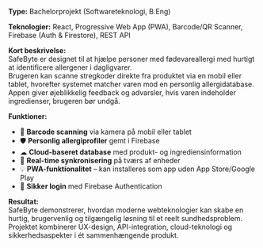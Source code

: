 
**Type:** Bachelorprojekt (Softwareteknologi, B.Eng)  


**Teknologier:** React, Progressive Web App (PWA), Barcode/QR Scanner, Firebase (Auth & Firestore), REST API

**Kort beskrivelse:**  
SafeByte er  designet til at hjælpe personer med fødevareallergi med hurtigt at identificere allergener i dagligvarer.  
Brugeren kan scanne stregkoder direkte fra produktet via en mobil eller tablet, hvorefter systemet matcher varen mod en personlig allergidatabase.  
Appen giver øjeblikkelig feedback og advarsler, hvis varen indeholder ingredienser, brugeren bør undgå.

**Funktioner:**
- 📱 **Barcode scanning** via kamera på mobil eller tablet
- 🛡 **Personlig allergiprofiler** gemt i Firebase
- ☁ **Cloud-baseret database** med produkt- og ingrediensinformation
- 🔄 **Real-time synkronisering** på tværs af enheder
- 💡 **PWA-funktionalitet** – kan installeres som app uden App Store/Google Play
- 🔐 **Sikker login** med Firebase Authentication

**Resultat:**  
SafeByte demonstrerer, hvordan moderne webteknologier kan skabe en hurtig, brugervenlig og tilgængelig løsning til et reelt sundhedsproblem.  
Projektet kombinerer UX-design, API-integration, cloud-teknologi og sikkerhedsaspekter i ét sammenhængende produkt.
